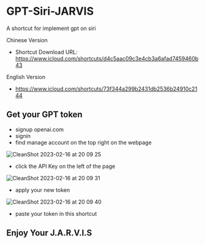 # GPT-Siri-JARVIS
A shortcut for implement gpt on siri


Chinese Version
- Shortcut Download URL: https://www.icloud.com/shortcuts/d4c5aac09c3e4cb3a6afad7459460b43

English Version
- https://www.icloud.com/shortcuts/73f344a299b2431db2536b24910c2144

## Get your GPT token

- signup openai.com
- signin
- find manage account on the top right on the webpage

![CleanShot 2023-02-16 at 20 09 25](https://user-images.githubusercontent.com/6184994/219362146-e2715f38-40d0-4520-9caa-2b7877d56c9a.png)

- click the API Key on the left of the page

![CleanShot 2023-02-16 at 20 09 31](https://user-images.githubusercontent.com/6184994/219362596-e406fce3-bd41-4589-8218-1c885d18558c.png)

- apply your new token

![CleanShot 2023-02-16 at 20 09 40](https://user-images.githubusercontent.com/6184994/219362750-a581dad6-977f-4525-abb9-d0815b744fbd.png)

- paste your token in this shortcut

## Enjoy Your J.A.R.V.I.S
